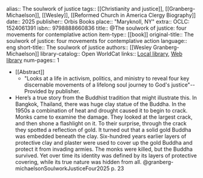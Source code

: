 alias:: The soulwork of justice
tags:: [[Christianity and justice]], [[Granberg-Michaelson]], [[Wesley]], [[Reformed Church in America Clergy Biography]]
date:: 2025
publisher:: Orbis Books
place:: "Maryknoll, NY"
extra:: OCLC: 1524061391
isbn:: 9798888660836
title:: @The soulwork of justice: four movements for contemplative action
item-type:: [[book]]
original-title:: The soulwork of justice: four movements for contemplative action
language:: eng
short-title:: The soulwork of justice
authors:: [[Wesley Granberg-Michaelson]]
library-catalog:: Open WorldCat
links:: [Local library](zotero://select/library/items/FTETWDVM), [Web library](https://www.zotero.org/users/979977/items/FTETWDVM)
num-pages:: 1

- [[Abstract]]
	- "Looks at a life in activism, politics, and ministry to reveal four key discernable movements of a lifelong soul journey to God's justice"-- Provided by publisher.
- Here’s a true story from the Buddhist tradition that might illustrate this. In Bangkok, Thailand, there was huge clay statue of the Buddha. In the 1950s a combination of heat and drought caused it to begin to crack. Monks came to examine the damage. They looked at the largest crack, and then shone a flashlight on it. To their surprise, through the crack they spotted a reflection of gold. It turned out that a solid gold Buddha was embedded beneath the clay. Six-hundred years earlier layers of protective clay and plaster were used to cover up the gold Buddha and protect it from invading armies. The monks were killed, but the Buddha survived. Yet over time its identity was defined by its layers of protective covering, while its true nature was hidden from all. @granberg-michaelsonSoulworkJusticeFour2025 p. 23